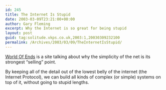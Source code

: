 ```yaml
---
id: 245
title: The Internet Is Stupid
date: 2003-03-09T23:21:00+00:00
author: Gary Fleming
excerpt: Why the Internet is so great for being stupid
layout: post
guid: tag:solitude.vkps.co.uk,2003:1,20030309232100
permalink: /Archives/2003/03/09/TheInternetIsStupid/
---
```

[World Of Ends](http://www.worldofends.com/) is a site talking about why the simplicity of the net is its strongest &#8220;selling&#8221; point.

By keeping all of the detail out of the lowest belly of the internet (the Internet Protocol), we can build all kinds of complex (or simple) systems on top of it, without going to stupid lengths.